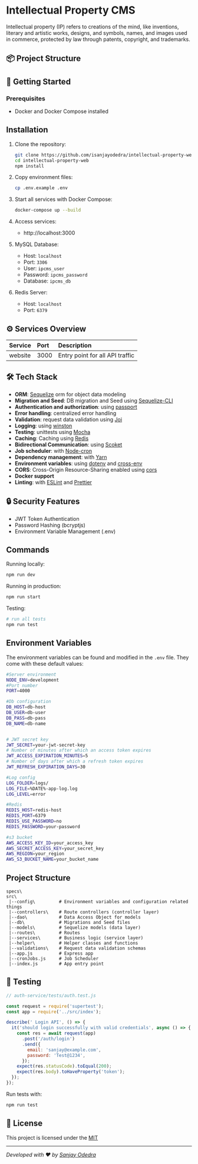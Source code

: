 # Intellectual Property CMS

Intellectual property (IP) refers to creations of the mind, like inventions, literary and artistic works, designs, and symbols, names, and images used in commerce, protected by law through patents, copyright, and trademarks.

## 📦 Project Structure

## 🚀 Getting Started

### Prerequisites

- Docker and Docker Compose installed

## Installation

1. Clone the repository:
   ```bash
   git clone https://github.com/isanjayodedra/intellectual-property-web.git
   cd intellectual-property-web
   npm install
   ```

2. Copy environment files:
   ```bash
   cp .env.example .env
   ```

3. Start all services with Docker Compose:
   ```bash
   docker-compose up --build
   ```

4. Access services:
   - http://localhost:3000
   
5. MySQL Database:
   - Host: `localhost`
   - Port: `3306`
   - User: `ipcms_user`
   - Password: `ipcms_password`
   - Database: `ipcms_db`

6. Redis Server:
   - Host: `localhost`
   - Port: `6379`

## ⚙️ Services Overview

| Service | Port | Description |
|:--------|:-----|:------------|
| website | 3000 | Entry point for all API traffic |


## 🛠 Tech Stack

- **ORM**: [Sequelize](https://sequelize.org/)  orm for object data modeling
- **Migration and Seed**: DB migration and Seed using [Sequelize-CLI](https://github.com/sequelize/cli) 
- **Authentication and authorization**: using [passport](http://www.passportjs.org)
- **Error handling**: centralized error handling
- **Validation**: request data validation using [Joi](https://github.com/hapijs/joi)
- **Logging**: using [winston](https://github.com/winstonjs/winston) 
- **Testing**: unittests using [Mocha](https://mochajs.org/)
- **Caching**: Caching using [Redis](https://redis.io/)
- **Bidirectional Communication**: using [Scoket](https://socket.io/)
- **Job scheduler**: with [Node-cron](https://www.npmjs.com/package/node-cron)
- **Dependency management**: with [Yarn](https://yarnpkg.com)
- **Environment variables**: using [dotenv](https://github.com/motdotla/dotenv) and [cross-env](https://github.com/kentcdodds/cross-env#readme)
- **CORS**: Cross-Origin Resource-Sharing enabled using [cors](https://github.com/expressjs/cors)
- **Docker support**
- **Linting**: with [ESLint](https://eslint.org) and [Prettier](https://prettier.io)

## 🔒 Security Features

- JWT Token Authentication
- Password Hashing (bcryptjs)
- Environment Variable Management (.env)

## Commands

Running locally:

```bash
npm run dev
```

Running in production:

```bash
npm run start
```

Testing:

```bash
# run all tests
npm run test

```

## Environment Variables

The environment variables can be found and modified in the `.env` file. They come with these default values:

```bash
#Server environment
NODE_ENV=development
#Port number
PORT=4000

#Db configuration
DB_HOST=db-host
DB_USER=db-user
DB_PASS=db-pass
DB_NAME=db-name


# JWT secret key
JWT_SECRET=your-jwt-secret-key
# Number of minutes after which an access token expires
JWT_ACCESS_EXPIRATION_MINUTES=5
# Number of days after which a refresh token expires
JWT_REFRESH_EXPIRATION_DAYS=30

#Log config
LOG_FOLDER=logs/
LOG_FILE=%DATE%-app-log.log
LOG_LEVEL=error

#Redis
REDIS_HOST=redis-host
REDIS_PORT=6379
REDIS_USE_PASSWORD=no
REDIS_PASSWORD=your-password

#s3 bucket
AWS_ACCESS_KEY_ID=your_access_key
AWS_SECRET_ACCESS_KEY=your_secret_key
AWS_REGION=your_region
AWS_S3_BUCKET_NAME=your_bucket_name

```

## Project Structure

```
specs\
src\
 |--config\         # Environment variables and configuration related things
 |--controllers\    # Route controllers (controller layer)
 |--dao\            # Data Access Object for models
 |--db\             # Migrations and Seed files
 |--models\         # Sequelize models (data layer)
 |--routes\         # Routes
 |--services\       # Business logic (service layer)
 |--helper\         # Helper classes and functions
 |--validations\    # Request data validation schemas
 |--app.js          # Express app
 |--cronJobs.js     # Job Scheduler
 |--index.js        # App entry point
```

## 🧪 Testing

```javascript
// auth-service/tests/auth.test.js

const request = require('supertest');
const app = require('../src/index');

describe(' Login API', () => {
  it('should login successfully with valid credentials', async () => {
    const res = await request(app)
      .post('/auth/login')
      .send({
        email: 'sanjay@example.com',
        password: 'Test@1234',
      });
    expect(res.statusCode).toEqual(200);
    expect(res.body).toHaveProperty('token');
  });
});
```

Run tests with:
```bash
npm run test
```

## 📄 License

This project is licensed under the [MIT](LICENSE)

---

_Developed with ❤️ by [Sanjay Odedra](https://github.com/isanjayodedra)_
